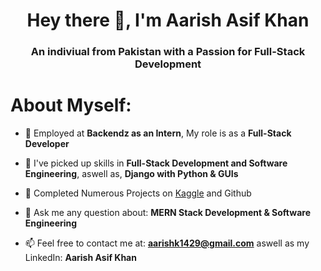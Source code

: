 <h1 align="center">Hey there 👋, I'm Aarish Asif Khan</h1>
<h3 align="center">An indiviual from Pakistan with a Passion for Full-Stack Development</h3>

<h1>About Myself:</h1>

- 🔭 Employed at **Backendz as an Intern**, My role is as a **Full-Stack Developer**

- 🌱 I've picked up skills in **Full-Stack Development and Software Engineering**, aswell as, **Django with Python & GUIs**

- 👋 Completed Numerous Projects on [Kaggle](https://www.kaggle.com/aarishasifkhan) and Github

- 💬 Ask me any question about: **MERN Stack Development & Software Engineering**

- 📫 Feel free to contact me at: **aarishk1429@gmail.com** aswell as my LinkedIn: **Aarish Asif Khan**
